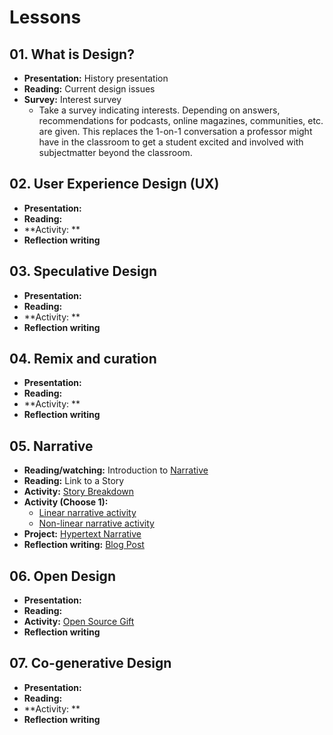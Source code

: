 # Lessons

## 01. What is Design?
- **Presentation:** History presentation
- **Reading:** Current design issues
- **Survey:** Interest survey
  - Take a survey indicating interests. Depending on answers, recommendations for podcasts, online magazines, communities, etc. are given. This replaces the 1-on-1 conversation a professor might have in the classroom to get a student excited and involved with subjectmatter beyond the classroom.



## 02. User Experience Design (UX)
- **Presentation:**
- **Reading:**
- **Activity: **
- **Reflection writing**

## 03. Speculative Design
- **Presentation:**
- **Reading:**
- **Activity: **
- **Reflection writing**

## 04. Remix and curation
- **Presentation:**
- **Reading:**
- **Activity: **
- **Reflection writing**

## 05. Narrative
- **Reading/watching:** Introduction to [Narrative](../topics/narrative.md)
- **Reading:** Link to a Story
- **Activity:** [Story Breakdown](practice/story_breakdown.md)
- **Activity (Choose 1):**
  - [Linear narrative activity](../practice/linear_narrative.md)
  - [Non-linear narrative activity](../practice/non-linear_narrative.md)
- **Project:** [Hypertext Narrative](../projects/hypertext_narrative_project.md)
- **Reflection writing:** [Blog Post](../practice/blog_post_narrative.md)

## 06. Open Design
- **Presentation:**
- **Reading:**
- **Activity:** [Open Source Gift](practice/open_source_gift.md)
- **Reflection writing**

## 07. Co-generative Design
- **Presentation:**
- **Reading:**
- **Activity: **
- **Reflection writing**
